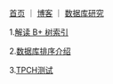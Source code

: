 [首页](https://eraft.cn)  ｜  [博客](https://eraft.cn/blogs)   ｜   [数据库研究](https://eraft.cn/database_theory) 

1.[解读 B+ 树索引](https://eraft.cn/CMU15P455/bplustree)

2.[数据库排序介绍](https://eraft.cn/CMU15P455/LEC10-1)

3.[TPCH测试](https://eraft.cn/uhp-sql-doc/v1/tpch)
